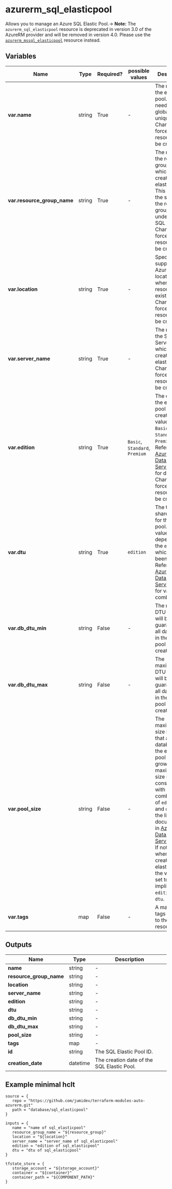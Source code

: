 # azurerm_sql_elasticpool

Allows you to manage an Azure SQL Elastic Pool.-> **Note:** The `azurerm_sql_elasticpool` resource is deprecated in version 3.0 of the AzureRM provider and will be removed in version 4.0. Please use the [`azurerm_mssql_elasticpool`](https://registry.terraform.io/providers/hashicorp/azurerm/latest/docs/resources/mssql_elasticpool) resource instead.

## Variables

| Name | Type | Required? |  possible values |  Description |
| ---- | ---- | --------- |  ----------- | ----------- |
| **var.name** | string | True | -  |  The name of the elastic pool. This needs to be globally unique. Changing this forces a new resource to be created. | 
| **var.resource_group_name** | string | True | -  |  The name of the resource group in which to create the elastic pool. This must be the same as the resource group of the underlying SQL server. Changing this forces a new resource to be created. | 
| **var.location** | string | True | -  |  Specifies the supported Azure location where the resource exists. Changing this forces a new resource to be created. | 
| **var.server_name** | string | True | -  |  The name of the SQL Server on which to create the elastic pool. Changing this forces a new resource to be created. | 
| **var.edition** | string | True | `Basic`, `Standard`, `Premium`  |  The edition of the elastic pool to be created. Valid values are `Basic`, `Standard`, and `Premium`. Refer to [Azure SQL Database Service Tiers](https://docs.microsoft.com/en-gb/azure/sql-database/sql-database-service-tiers#elastic-pool-service-tiers-and-performance-in-edtus) for details. Changing this forces a new resource to be created. | 
| **var.dtu** | string | True | `edition`  |  The total shared DTU for the elastic pool. Valid values depend on the `edition` which has been defined. Refer to [Azure SQL Database Service Tiers](https://docs.microsoft.com/en-gb/azure/sql-database/sql-database-service-tiers#elastic-pool-service-tiers-and-performance-in-edtus) for valid combinations. | 
| **var.db_dtu_min** | string | False | -  |  The minimum DTU which will be guaranteed to all databases in the elastic pool to be created. | 
| **var.db_dtu_max** | string | False | -  |  The maximum DTU which will be guaranteed to all databases in the elastic pool to be created. | 
| **var.pool_size** | string | False | -  |  The maximum size in MB that all databases in the elastic pool can grow to. The maximum size must be consistent with combination of `edition` and `dtu` and the limits documented in [Azure SQL Database Service Tiers](https://docs.microsoft.com/en-gb/azure/sql-database/sql-database-service-tiers#elastic-pool-service-tiers-and-performance-in-edtus). If not defined when creating an elastic pool, the value is set to the size implied by `edition` and `dtu`. | 
| **var.tags** | map | False | -  |  A mapping of tags to assign to the resource. | 



## Outputs

| Name | Type | Description |
| ---- | ---- | --------- | 
| **name** | string  | - | 
| **resource_group_name** | string  | - | 
| **location** | string  | - | 
| **server_name** | string  | - | 
| **edition** | string  | - | 
| **dtu** | string  | - | 
| **db_dtu_min** | string  | - | 
| **db_dtu_max** | string  | - | 
| **pool_size** | string  | - | 
| **tags** | map  | - | 
| **id** | string  | The SQL Elastic Pool ID. | 
| **creation_date** | datetime  | The creation date of the SQL Elastic Pool. | 

## Example minimal hclt

```hcl
source = {
   repo = "https://github.com/jumidev/terraform-modules-auto-azurerm.git" 
   path = "database/sql_elasticpool" 
}

inputs = {
   name = "name of sql_elasticpool" 
   resource_group_name = "${resource_group}" 
   location = "${location}" 
   server_name = "server_name of sql_elasticpool" 
   edition = "edition of sql_elasticpool" 
   dtu = "dtu of sql_elasticpool" 
}

tfstate_store = {
   storage_account = "${storage_account}" 
   container = "${container}" 
   container_path = "${COMPONENT_PATH}" 
}


```